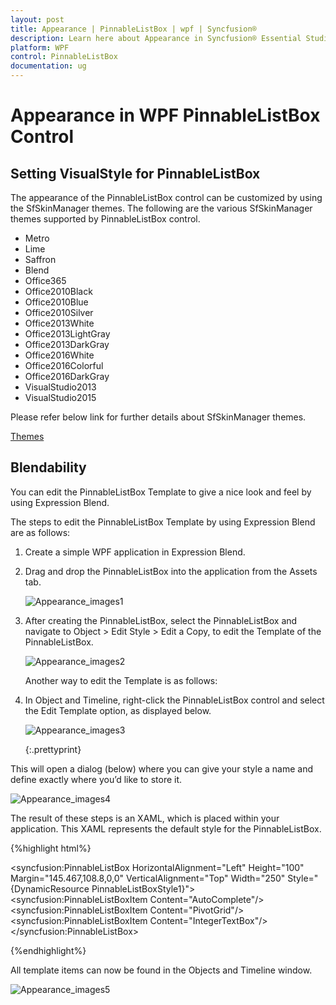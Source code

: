 ```yaml
---
layout: post
title: Appearance | PinnableListBox | wpf | Syncfusion®
description: Learn here about Appearance in Syncfusion® Essential Studio® WPF PinnableListBox control, its elements, and more.
platform: WPF
control: PinnableListBox 
documentation: ug
---
```


# Appearance in WPF PinnableListBox Control   

## Setting VisualStyle for PinnableListBox

The appearance of the PinnableListBox control can be customized by using the SfSkinManager themes. The following are the various SfSkinManager themes supported by PinnableListBox control.

* Metro
* Lime
* Saffron
* Blend
* Office365
* Office2010Black
* Office2010Blue
* Office2010Silver
* Office2013White
* Office2013LightGray
* Office2013DarkGray
* Office2016White
* Office2016Colorful
* Office2016DarkGray
* VisualStudio2013
* VisualStudio2015


 Please refer below link for further details about SfSkinManager themes.

 [Themes](/wpf/themes/getting-started "SfSkinManager Getting Started")

## Blendability


You can edit the PinnableListBox Template to give a nice look and feel by using Expression Blend.

The steps to edit the PinnableListBox Template by using Expression Blend are as follows:

1. Create a simple WPF application in Expression Blend.
2. Drag and drop the PinnableListBox into the application from the Assets tab.



   ![Appearance_images1](Appearance_images/Appearance_img1.png)



3. After creating the PinnableListBox, select the PinnableListBox and navigate to Object > Edit Style > Edit a Copy, to edit the Template of the PinnableListBox.

   ![Appearance_images2](Appearance_images/Appearance_img2.png)



   Another way to edit the Template is as follows:

4. In Object and Timeline, right-click the PinnableListBox control and select the Edit Template option, as displayed below. 

   ![Appearance_images3](Appearance_images/Appearance_img3.png)

   {:.prettyprint}

This will open a dialog (below) where you can give your style a name and define exactly where you’d like to store it.

![Appearance_images4](Appearance_images/Appearance_img4.png)



The result of these steps is an XAML, which is placed within your application. This XAML represents the default style for the PinnableListBox.


{%highlight html%}

<Grid>

<syncfusion:PinnableListBox HorizontalAlignment="Left" Height="100" Margin="145.467,108.8,0,0" 
    VerticalAlignment="Top" Width="250" Style="{DynamicResource PinnableListBoxStyle1}">
            <syncfusion:PinnableListBoxItem Content="AutoComplete"/>
            <syncfusion:PinnableListBoxItem Content="PivotGrid"/>
            <syncfusion:PinnableListBoxItem Content="IntegerTextBox"/>
</syncfusion:PinnableListBox>

</Grid>

{%endhighlight%}

All template items can now be found in the Objects and Timeline window.

![Appearance_images5](Appearance_images/Appearance_img5.png)









